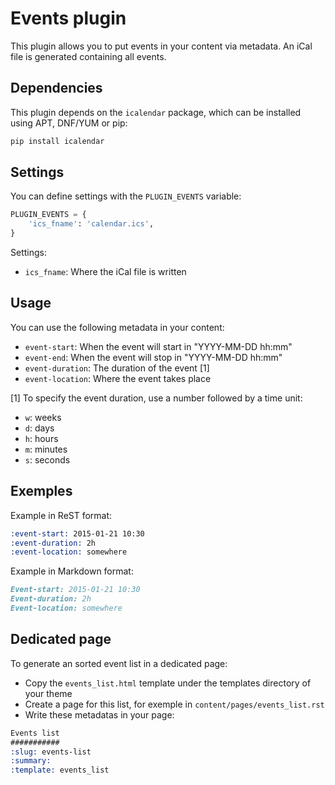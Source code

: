 Events plugin
=============

This plugin allows you to put events in your content via metadata. An
iCal file is generated containing all events.


Dependencies
------------

This plugin depends on the `icalendar` package, which can be installed
using APT, DNF/YUM or pip:

```sh
pip install icalendar
```


Settings
--------

You can define settings with the `PLUGIN_EVENTS` variable:

```python
PLUGIN_EVENTS = {
    'ics_fname': 'calendar.ics',
}
```

Settings:
- `ics_fname`: Where the iCal file is written


Usage
-----

You can use the following metadata in your content:
- `event-start`: When the event will start in "YYYY-MM-DD hh:mm"
- `event-end`: When the event will stop in "YYYY-MM-DD hh:mm"
- `event-duration`: The duration of the event [1]
- `event-location`: Where the event takes place

[1] To specify the event duration, use a number followed by a time unit:
- `w`: weeks
- `d`: days
- `h`: hours
- `m`: minutes
- `s`: seconds


Exemples
--------

Example in ReST format:
```ReST
:event-start: 2015-01-21 10:30
:event-duration: 2h
:event-location: somewhere
```

Example in Markdown format:
```markdown
Event-start: 2015-01-21 10:30
Event-duration: 2h
Event-location: somewhere
```


Dedicated page
--------------

To generate an sorted event list in a dedicated page:
- Copy the `events_list.html` template under the templates directory of your theme
- Create a page for this list, for exemple in `content/pages/events_list.rst`
- Write these metadatas in your page:
```ReST
Events list
###########
:slug: events-list
:summary:
:template: events_list
```
